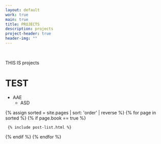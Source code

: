 ```yaml
---
layout: default
work: true
main: true
title: PROJECTS
description: projects
project-header: true
header-img: ""
---
```



&nbsp;


THIS IS projects

# TEST
- AAE
     - ASD





<div class="catalogue">
{% assign sorted = site.pages | sort: 'order' | reverse %}
{% for page in sorted %}
{% if page.book == true %}

     {% include post-list.html %}

{% endif %}
{% endfor %}
</div>
